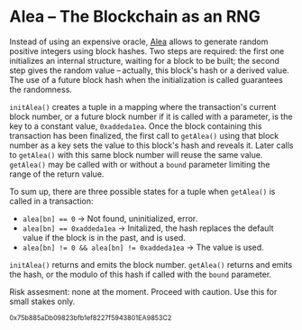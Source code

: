 # Alea – The Blockchain as an RNG

Instead of using an expensive oracle, [Alea](https://en.wiktionary.org/wiki/alea#Latin) allows to generate random positive integers using block hashes. Two steps are required: the first one initializes an internal structure, waiting for a block to be built; the second step gives the random value – actually, this block's hash or a derived value. The use of a future block hash when the initialization is called guarantees the randomness.

`initAlea()` creates a tuple in a mapping where the transaction's current block number, or a future block number if it is called with a parameter, is the key to a constant value, `0xaddeda1ea`. Once the block containing this transaction has been finalized, the first call to `getAlea()` using that block number as a key sets the value to this block's hash and reveals it. Later calls to `getAlea()` with this same block number will reuse the same value. `getAlea()` may be called with or without a `bound` parameter limiting the range of the return value. 

To sum up, there are three possible states for a tuple when `getAlea()` is called in a transaction:
- `alea[bn] == 0` → Not found, uninitialized, error.
- `alea[bn] == 0xaddeda1ea` → Initalized, the hash replaces the default value if the block is in the past, and is used.
- `alea[bn] != 0 && alea[bn] != 0xaddeda1ea` → The value is used.

`initAlea()` returns and emits the block number. `getAlea()` returns and emits the hash, or the modulo of this hash if called with the `bound` parameter.

Risk assesment: none at the moment. Proceed with caution. Use this for small stakes only. 

<sub>0x75b885aDb09823bfb1ef8227f5943801EA9853C2</sub>
